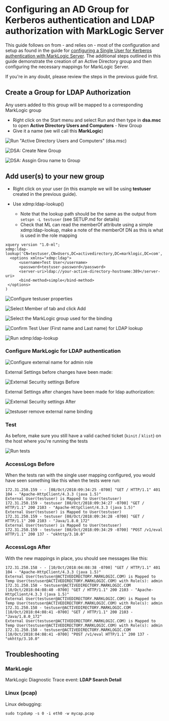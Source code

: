 # Configuring an AD Group for Kerberos authentication and LDAP authorization with MarkLogic Server

This guide follows on from - and relies on - most of the configuration and setup as found in the guide for [configuring a Single User for Kerberos authentication with MarkLogic Server](SETUP.md).  The additional steps outlined in this guide demonstrate the creation of an Active Directory group and then configuring the necessary mappings for MarkLogic Server.

If you're in any doubt, please review the steps in the previous guide first.

## Create a Group for LDAP Authorization

Any users added to this group will be mapped to a corresponding MarkLogic group

- Right click on the Start menu and select Run and then type in **dsa.msc** to open **Active Directory Users and Computers**
           - New Group
- Give it a name (we will call this **MarkLogic**)



![Run "Active Directory Users and Computers" (dsa.msc)](src/main/resources/images/group-configuration/1_open_ad_users.png)

![DSA: Create New Group](src/main/resources/images/group-configuration/2_create_new_group.png)

![DSA: Assgin Grou name to Group](src/main/resources/images/group-configuration/3_set_group_name.png)

## Add user(s) to your new group

- Right click on your user (in this example we will be using **testuser** created in the previous guide).

- Use xdmp:ldap-lookup()
  - Note that the lookup path should be the same as the output from `setspn -L testuser` (see SETUP.md for details)
  - Check that ML can read the memberOf attribute using a simple xdmp:ldap-lookup, make a note of the memberOf DN as this is what is used in the role mapping
```xquery
xquery version "1.0-ml";
xdmp:ldap-lookup('CN=testuser,CN=Users,DC=activedirectory,DC=marklogic,DC=com',
  <options xmlns="xdmp:ldap">
      <username>Test User</username>
      <password>testuser-password</password>
      <server-uri>ldap://your-active-directory-hostname:389</server-uri>
      <bind-method>simple</bind-method>
 </options>
)
```

![Configure testuser properties](src/main/resources/images/group-configuration/4_configure_user_properties.png)

![Select Member of tab and click Add](src/main/resources/images/group-configuration/5_memberof_add.png)

![Select the MarkLogic group used for the binding](src/main/resources/images/group-configuration/6_confirm_apply.png)

![Confirm Test User (First name and Last name) for LDAP lookup](src/main/resources/images/group-configuration/7_confirm_testuser_has_searchable_name.png)

![Run xdmp:ldap-lookup](src/main/resources/images/group-configuration/8_xdmp_ldap_lookup.png)



### Configure MarkLogic for LDAP authentication

![Configure external name for admin role](src/main/resources/images/group-configuration/9_marklogic_role_mapping_to_windows.png)

External Settings before changes have been made:

![External Security settings Before](src/main/resources/images/group-configuration/10a_external_sec_before.png)

External Settings after changes have been made for ldap authorization:

![External Security settings After](src/main/resources/images/group-configuration/10b_external_sec_after.png)

![testuser remove external name binding](src/main/resources/images/group-configuration/11_unmap_user.png)

### Test

As before, make sure you still have a valid cached ticket (`kinit` / `klist`) on the host where you're running the tests

![Run tests](src/main/resources/images/group-configuration/12_run_tests.png)


### AccessLogs Before

When the tests ran with the single user mapping configured, you would have seen something like this when the tests were run:
```
172.31.250.159 - - [08/Oct/2018:09:34:25 -0700] "GET / HTTP/1.1" 401 104 - "Apache-HttpClient/4.3.3 (java 1.5)"
External User(testuser) is Mapped to User(testuser)
172.31.250.159 - testuser [08/Oct/2018:09:34:27 -0700] "GET / HTTP/1.1" 200 2103 - "Apache-HttpClient/4.3.3 (java 1.5)"
External User(testuser) is Mapped to User(testuser)
172.31.250.159 - testuser [08/Oct/2018:09:34:28 -0700] "GET / HTTP/1.1" 200 2103 - "Java/1.8.0_172"
External User(testuser) is Mapped to User(testuser)
172.31.250.159 - testuser [08/Oct/2018:09:34:29 -0700] "POST /v1/eval HTTP/1.1" 200 137 - "okhttp/3.10.0"
```

### AccessLogs After

With the new mappings in place, you should see messages like this:

```
172.31.250.158 - - [10/Oct/2018:04:08:38 -0700] "GET / HTTP/1.1" 401 104 - "Apache-HttpClient/4.3.3 (java 1.5)"
External User(testuser@ACTIVEDIRECTORY.MARKLOGIC.COM) is Mapped to Temp User(testuser@ACTIVEDIRECTORY.MARKLOGIC.COM) with Role(s): admin
172.31.250.158 - testuser@ACTIVEDIRECTORY.MARKLOGIC.COM [10/Oct/2018:04:08:40 -0700] "GET / HTTP/1.1" 200 2103 - "Apache-HttpClient/4.3.3 (java 1.5)"
External User(testuser@ACTIVEDIRECTORY.MARKLOGIC.COM) is Mapped to Temp User(testuser@ACTIVEDIRECTORY.MARKLOGIC.COM) with Role(s): admin
172.31.250.158 - testuser@ACTIVEDIRECTORY.MARKLOGIC.COM [10/Oct/2018:04:08:41 -0700] "GET / HTTP/1.1" 200 2103 - "Java/1.8.0_172"
External User(testuser@ACTIVEDIRECTORY.MARKLOGIC.COM) is Mapped to Temp User(testuser@ACTIVEDIRECTORY.MARKLOGIC.COM) with Role(s): admin
172.31.250.158 - testuser@ACTIVEDIRECTORY.MARKLOGIC.COM [10/Oct/2018:04:08:41 -0700] "POST /v1/eval HTTP/1.1" 200 137 - "okhttp/3.10.0"
```


## Troubleshooting

### MarkLogic

MarkLogic Diagnostic Trace event: **LDAP Search Detail**

### Linux (pcap)

Linux debugging:
```
sudo tcpdump -s 0 -i eth0 -w mycap.pcap
```